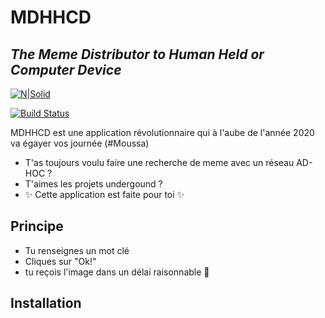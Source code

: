 # MDHHCD
## _The Meme Distributor to Human Held or Computer Device_

[![N|Solid](https://cldup.com/dTxpPi9lDf.thumb.png)](https://nodesource.com/products/nsolid)

[![Build Status](https://travis-ci.org/joemccann/dillinger.svg?branch=master)](https://travis-ci.org/joemccann/dillinger)

MDHHCD est une application révolutionnaire qui à l'aube de l'année 2020 va égayer vos journée (#Moussa)

- T'as toujours voulu faire une recherche de meme avec un réseau AD-HOC ?
- T'aimes les projets undergound ?
- ✨ Cette application est faite pour toi ✨
## Principe

- Tu renseignes un mot clé
- Cliques sur "Ok!"
- tu reçois l'image dans un délai raisonnable :eyes:

## Installation

